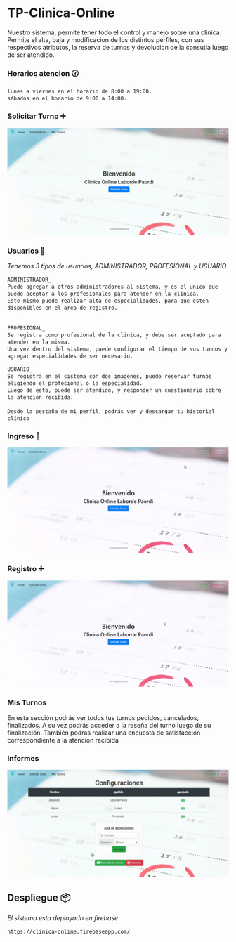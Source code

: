 
# **TP-Clinica-Online**

Nuestro sistema, permite tener todo el control y manejo sobre una clinica. 
Permite el alta, baja y modificacion de los distintos perfiles, con sus respectivos atributos, la reserva de turnos y devolucion de la consutla luego de ser atendido.

### Horarios atencion 🕜

```
lunes a viernes en el horario de 8:00 a 19:00.
sábados en el horario de 9:00 a 14:00.
```

### Solicitar Turno ➕

![principal](https://github.com/AlejandroLaborde/TP-Clinica-Online/blob/master/imagenes_readme/reserva.gif)

### Usuarios 🔧

_Tenemos 3 tipos de usuarios, ADMINISTRADOR, PROFESIONAL y USUARIO_

```
ADMINISTRADOR_ 
Puede agregar a otros administradores al sistema, y es el unico que puede aceptar a los profesionales para atender en la clinica.
Este mismo puede realizar alta de especialidades, para que esten disponibles en el area de registro.


```

```
PROFESIONAL_ 
Se registra como profesional de la clinica, y debe ser aceptado para atender en la misma.
Una vez dentro del sistema, puede configurar el tiempo de sus turnos y agregar especialidades de ser necesario.

```

```
USUARIO_ 
Se registra en el sistema con dos imagenes, puede reservar turnos eligiendo el profesional o la especialidad.
Luego de esto, puede ser atendido, y responder un cuestionario sobre la atencion recibida.

Desde la pestaña de mi perfil, podrás ver y descargar tu historial clínico

```

### Ingreso 🏥

![principal](https://github.com/AlejandroLaborde/TP-Clinica-Online/blob/master/imagenes_readme/ingreso.gif)

### Registro ➕

![principal](https://github.com/AlejandroLaborde/TP-Clinica-Online/blob/master/imagenes_readme/registro.gif)

### Mis Turnos
En esta sección podrás ver todos tus turnos pedidos, cancelados, finalizados. A su vez podrás acceder a la reseña del turno luego de su finalización. También podrás realizar una encuesta de satisfacción correspondiente a la atención recibida

### Informes 

![principal](https://github.com/AlejandroLaborde/TP-Clinica-Online/blob/master/imagenes_readme/graficos.gif)

## Despliegue 📦

_El sistema esta deployado en firebase_
```
https://clinica-online.firebaseapp.com/
```


